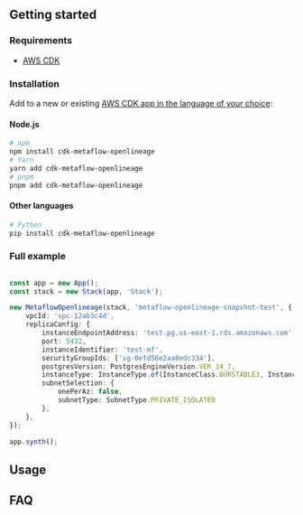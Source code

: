 ## Getting started

### Requirements

- [AWS CDK](https://docs.aws.amazon.com/cdk/v2/guide/getting_started.html)

### Installation

Add to a new or
existing [AWS CDK app in the language of your choice](https://docs.aws.amazon.com/cdk/v2/guide/hello_world.html):

#### Node.js

```sh
# npm 
npm install cdk-metaflow-openlineage
# Yarn
yarn add cdk-metaflow-openlineage
# pnpm
pnpm add cdk-metaflow-openlineage
```

#### Other languages

```sh
# Python
pip install cdk-metaflow-openlineage
```

### Full example

```ts

const app = new App();
const stack = new Stack(app, 'Stack');

new MetaflowOpenlineage(stack, 'metaflow-openlineage-snapshot-test', {
    vpcId: 'vpc-12ab3c4d',
    replicaConfig: {
        instanceEndpointAddress: 'test.pg.us-east-1.rds.amazonaws.com',
        port: 5432,
        instanceIdentifier: 'test-mf',
        securityGroupIds: ['sg-0efd56e2aa8edc334'],
        postgresVersion: PostgresEngineVersion.VER_14_7,
        instanceType: InstanceType.of(InstanceClass.BURSTABLE3, InstanceSize.SMALL),
        subnetSelection: {
            onePerAz: false,
            subnetType: SubnetType.PRIVATE_ISOLATED
        },
    },
});

app.synth();
```

## Usage

## FAQ

